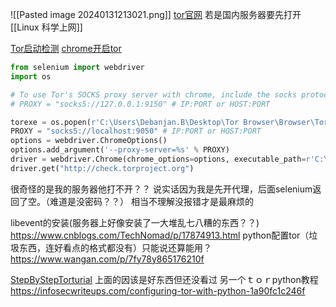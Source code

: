 ![[Pasted image 20240131213021.png]]
[tor官网](https://torproject.org/)
若是国内服务器要先打开[[Linux 科学上网]]

[Tor启动检测](https://github.com/ohyicong/Tor/tree/master)
[chrome开启tor](https://stackoverflow.com/questions/55689701/how-to-use-tor-with-chrome-browser-through-selenium)
```python
from selenium import webdriver
import os

# To use Tor's SOCKS proxy server with chrome, include the socks protocol in the scheme with the --proxy-server option
# PROXY = "socks5://127.0.0.1:9150" # IP:PORT or HOST:PORT

torexe = os.popen(r'C:\Users\Debanjan.B\Desktop\Tor Browser\Browser\TorBrowser\Tor\tor.exe')
PROXY = "socks5://localhost:9050" # IP:PORT or HOST:PORT
options = webdriver.ChromeOptions()
options.add_argument('--proxy-server=%s' % PROXY)
driver = webdriver.Chrome(chrome_options=options, executable_path=r'C:\Utility\BrowserDrivers\chromedriver.exe')
driver.get("http://check.torproject.org")
```
很奇怪的是我的服务器他打不开？？
说实话因为我是先开代理，后面selenium返回了空。（难道是没密码？？）
相当不理解没报错才是最麻烦的

libevent的安装(服务器上好像安装了一大堆乱七八糟的东西？？)
https://www.cnblogs.com/TechNomad/p/17874913.html
python配置tor（垃圾东西，连好看点的格式都没有）只能说还算能用？
https://www.wangan.com/p/7fy78y865176210f


[StepByStepTorturial](https://gist.github.com/DusanMadar/8d11026b7ce0bce6a67f7dd87b999f6b)
上面的因该是好东西但还没看过
另一个ｔｏｒpython教程
https://infosecwriteups.com/configuring-tor-with-python-1a90fc1c246f